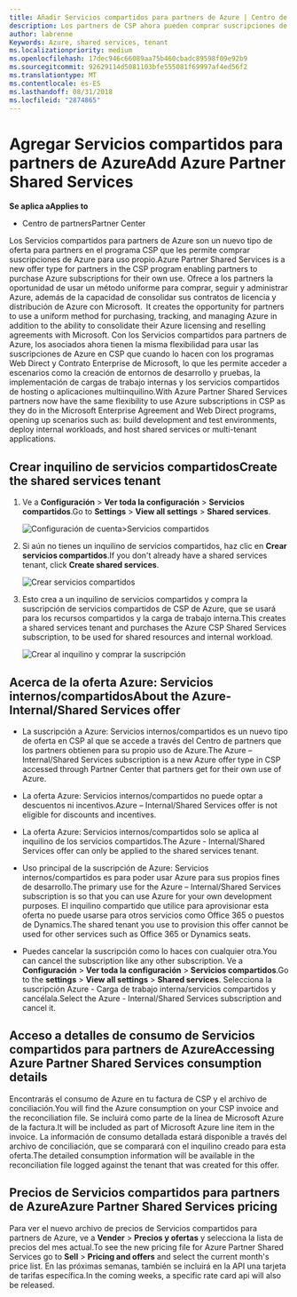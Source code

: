 ```yaml
---
title: Añadir Servicios compartidos para partners de Azure | Centro de partners
description: Los partners de CSP ahora pueden comprar suscripciones de Azure para su uso propio.
author: labrenne
Keywords: Azure, shared services, tenant
ms.localizationpriority: medium
ms.openlocfilehash: 17dec946c66089aa75b460cbadc89598f09e92b9
ms.sourcegitcommit: 92629114d5081103bfe555081f69997af4ed56f2
ms.translationtype: MT
ms.contentlocale: es-ES
ms.lasthandoff: 08/31/2018
ms.locfileid: "2874865"
---
```

# <a name="add-azure-partner-shared-services"></a><span data-ttu-id="58cce-103">Agregar Servicios compartidos para partners de Azure</span><span class="sxs-lookup"><span data-stu-id="58cce-103">Add Azure Partner Shared Services</span></span>

**<span data-ttu-id="58cce-104">Se aplica a</span><span class="sxs-lookup"><span data-stu-id="58cce-104">Applies to</span></span>**

-  <span data-ttu-id="58cce-105">Centro de partners</span><span class="sxs-lookup"><span data-stu-id="58cce-105">Partner Center</span></span>

<span data-ttu-id="58cce-106">Los Servicios compartidos para partners de Azure son un nuevo tipo de oferta para partners en el programa CSP que les permite comprar suscripciones de Azure para uso propio.</span><span class="sxs-lookup"><span data-stu-id="58cce-106">Azure Partner Shared Services is a new offer type for partners in the CSP program enabling partners to purchase Azure subscriptions for their own use.</span></span><span data-ttu-id="58cce-107"> Ofrece a los partners la oportunidad de usar un método uniforme para comprar, seguir y administrar Azure, además de la capacidad de consolidar sus contratos de licencia y distribución de Azure con Microsoft.</span><span class="sxs-lookup"><span data-stu-id="58cce-107">  It creates the opportunity for partners to use a uniform method for purchasing, tracking, and managing Azure in addition to the ability to consolidate their Azure licensing and reselling agreements with Microsoft.</span></span> <span data-ttu-id="58cce-108">Con los Servicios compartidos para partners de Azure, los asociados ahora tienen la misma flexibilidad para usar las suscripciones de Azure en CSP que cuando lo hacen con los programas Web Direct y Contrato Enterprise de Microsoft, lo que les permite acceder a escenarios como la creación de entornos de desarrollo y pruebas, la implementación de cargas de trabajo internas y los servicios compartidos de hosting o aplicaciones multiinquilino.</span><span class="sxs-lookup"><span data-stu-id="58cce-108">With Azure Partner Shared Services partners now have the same flexibility to use Azure subscriptions in CSP as they do in the Microsoft Enterprise Agreement and Web Direct programs, opening up scenarios such as:  build development and test environments, deploy internal workloads, and host shared services or multi-tenant applications.</span></span>  

## <a name="create-the-shared-services-tenant"></a><span data-ttu-id="58cce-109">Crear inquilino de servicios compartidos</span><span class="sxs-lookup"><span data-stu-id="58cce-109">Create the shared services tenant</span></span>

1. <span data-ttu-id="58cce-110">Ve a **Configuración** > **Ver toda la configuración** > **Servicios compartidos**.</span><span class="sxs-lookup"><span data-stu-id="58cce-110">Go to **Settings** > **View all settings** > **Shared services**.</span></span>

    ![**Configuración de cuenta**>**Servicios compartidos**](images/sharedservices2.png)

2. <span data-ttu-id="58cce-112">Si aún no tienes un inquilino de servicios compartidos, haz clic en **Crear servicios compartidos**.</span><span class="sxs-lookup"><span data-stu-id="58cce-112">If you don't already have a shared services tenant, click **Create shared services**.</span></span>

    ![Crear servicios compartidos](images/sharedservices3.png)

3. <span data-ttu-id="58cce-114">Esto crea a un inquilino de servicios compartidos y compra la suscripción de servicios compartidos de CSP de Azure, que se usará para los recursos compartidos y la carga de trabajo interna.</span><span class="sxs-lookup"><span data-stu-id="58cce-114">This creates a shared services tenant and purchases the Azure CSP Shared Services subscription, to be used for shared resources and internal workload.</span></span>

    ![Crear al inquilino y comprar la suscripción](images/sharedservices5.png)

## <a name="about-the-azure--internalshared-services-offer"></a><span data-ttu-id="58cce-116">Acerca de la oferta Azure: Servicios internos/compartidos</span><span class="sxs-lookup"><span data-stu-id="58cce-116">About the Azure- Internal/Shared Services offer</span></span>

- <span data-ttu-id="58cce-117">La suscripción a Azure: Servicios internos/compartidos es un nuevo tipo de oferta en CSP al que se accede a través del Centro de partners que los partners obtienen para su propio uso de Azure.</span><span class="sxs-lookup"><span data-stu-id="58cce-117">The Azure – Internal/Shared Services subscription is a new Azure offer type in CSP accessed through Partner Center that partners get for their own use of Azure.</span></span> 

- <span data-ttu-id="58cce-118">La oferta Azure: Servicios internos/compartidos no puede optar a descuentos ni incentivos.</span><span class="sxs-lookup"><span data-stu-id="58cce-118">Azure – Internal/Shared Services offer is not eligible for discounts and incentives.</span></span>

- <span data-ttu-id="58cce-119">La oferta Azure: Servicios internos/compartidos solo se aplica al inquilino de los servicios compartidos.</span><span class="sxs-lookup"><span data-stu-id="58cce-119">The Azure - Internal/Shared Services offer can only be applied to the shared services tenant.</span></span>

- <span data-ttu-id="58cce-120">Uso principal de la suscripción de Azure: Servicios internos/compartidos es para poder usar Azure para sus propios fines de desarrollo.</span><span class="sxs-lookup"><span data-stu-id="58cce-120">The primary use for the Azure – Internal/Shared Services subscription is so that you can use Azure for your own development purposes.</span></span> <span data-ttu-id="58cce-121">El inquilino compartido que utilice para aprovisionar esta oferta no puede usarse para otros servicios como Office 365 o puestos de Dynamics.</span><span class="sxs-lookup"><span data-stu-id="58cce-121">The shared tenant you use to provision this offer cannot be used for other services such as Office 365 or Dynamics seats.</span></span> 

- <span data-ttu-id="58cce-122">Puedes cancelar la suscripción como lo haces con cualquier otra.</span><span class="sxs-lookup"><span data-stu-id="58cce-122">You can cancel the subscription like any other subscription.</span></span> <span data-ttu-id="58cce-123">Ve a **Configuración** > **Ver toda la configuración** > **Servicios compartidos**.</span><span class="sxs-lookup"><span data-stu-id="58cce-123">Go to the **settings** > **View all settings** > **Shared services**.</span></span> <span data-ttu-id="58cce-124">Selecciona la suscripción Azure - Carga de trabajo interna/servicios compartidos y cancélala.</span><span class="sxs-lookup"><span data-stu-id="58cce-124">Select the Azure - Internal/Shared Services subscription and cancel it.</span></span>

## <a name="accessing-azure-partner-shared-services-consumption-details"></a><span data-ttu-id="58cce-125">Acceso a detalles de consumo de Servicios compartidos para partners de Azure</span><span class="sxs-lookup"><span data-stu-id="58cce-125">Accessing Azure Partner Shared Services consumption details</span></span>

<span data-ttu-id="58cce-126">Encontrarás el consumo de Azure en tu factura de CSP y el archivo de conciliación.</span><span class="sxs-lookup"><span data-stu-id="58cce-126">You will find the Azure consumption on your CSP invoice and the reconciliation file.</span></span> <span data-ttu-id="58cce-127">Se incluirá como parte de la línea de Microsoft Azure de la factura.</span><span class="sxs-lookup"><span data-stu-id="58cce-127">It will be included as part of Microsoft Azure line item in the invoice.</span></span> <span data-ttu-id="58cce-128">La información de consumo detallada estará disponible a través del archivo de conciliación, que se comparará con el inquilino creado para esta oferta.</span><span class="sxs-lookup"><span data-stu-id="58cce-128">The detailed consumption information will be available in the reconciliation file logged against the tenant that was created for this offer.</span></span> 

## <a name="azure-partner-shared-services-pricing"></a><span data-ttu-id="58cce-129">Precios de Servicios compartidos para partners de Azure</span><span class="sxs-lookup"><span data-stu-id="58cce-129">Azure Partner Shared Services pricing</span></span>

<span data-ttu-id="58cce-130">Para ver el nuevo archivo de precios de Servicios compartidos para partners de Azure, ve a **Vender** > **Precios y ofertas** y selecciona la lista de precios del mes actual.</span><span class="sxs-lookup"><span data-stu-id="58cce-130">To see the new pricing file for Azure Partner Shared Services go to **Sell** > **Pricing and offers** and select the current month's price list.</span></span> <span data-ttu-id="58cce-131">En las próximas semanas, también se incluirá en la API una tarjeta de tarifas específica.</span><span class="sxs-lookup"><span data-stu-id="58cce-131">In the coming weeks, a specific rate card api will also be released.</span></span>


